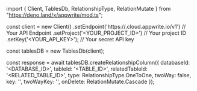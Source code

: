 import { Client, TablesDb, RelationshipType, RelationMutate } from "https://deno.land/x/appwrite/mod.ts";

const client = new Client()
    .setEndpoint('https://<REGION>.cloud.appwrite.io/v1') // Your API Endpoint
    .setProject('<YOUR_PROJECT_ID>') // Your project ID
    .setKey('<YOUR_API_KEY>'); // Your secret API key

const tablesDB = new TablesDb(client);

const response = await tablesDB.createRelationshipColumn({
    databaseId: '<DATABASE_ID>',
    tableId: '<TABLE_ID>',
    relatedTableId: '<RELATED_TABLE_ID>',
    type: RelationshipType.OneToOne,
    twoWay: false,
    key: '',
    twoWayKey: '',
    onDelete: RelationMutate.Cascade
});
